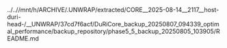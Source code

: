 ../..//mnt/h/ARCHIVE/.UNWRAP/extracted/CORE__2025-08-14__2117__host-duri-head-/__UNWRAP/37cd7f6acf/DuRiCore_backup_20250807_094339_optimal_performance/backup_repository/phase5_5_backup_20250805_103905/README.md